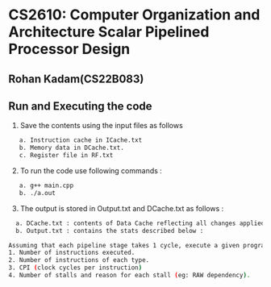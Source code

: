 # CS2610: Computer Organization and Architecture Scalar Pipelined Processor Design

## Rohan Kadam(CS22B083)


## Run and Executing the code


  1) Save the contents using the input files as follows

```bash
   a. Instruction cache in ICache.txt
   b. Memory data in DCache.txt.
   c. Register file in RF.txt
```

  2) To run the code use following commands : 
```bash
   a. g++ main.cpp
   b. ./a.out
```
  3) The output is stored in Output.txt and DCache.txt as follows :  
```bash
  a. DCache.txt : contents of Data Cache reflecting all changes applied during execution.
  b. Output.txt : contains the stats described below : 

Assuming that each pipeline stage takes 1 cycle, execute a given program 
1. Number of instructions executed.
2. Number of instructions of each type.
3. CPI (clock cycles per instruction)
4. Number of stalls and reason for each stall (eg: RAW dependency).
```
